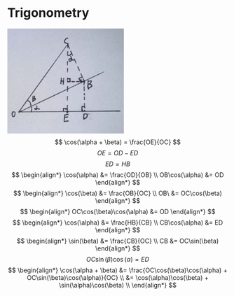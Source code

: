 # Trigonometry
![](res/img.png)
$$
\cos(\alpha + \beta) = \frac{OE}{OC}
$$
$$
OE = OD - ED
$$
$$
ED = HB
$$
$$
\begin{align*}
\cos(\alpha) &= \frac{OD}{OB} \\
OB\cos(\alpha) &= OD
\end{align*}
$$
$$
\begin{align*}
\cos(\beta) &= \frac{OB}{OC} \\
OB\ &= OC\cos(\beta)
\end{align*}
$$
$$
\begin{align*}
OC\cos(\beta)\cos(\alpha) &= OD
\end{align*}
$$
$$
\begin{align*}
\cos(\alpha) &= \frac{HB}{CB} \\
CB\cos(\alpha) &= ED
\end{align*}
$$
$$
\begin{align*}
\sin(\beta) &= \frac{CB}{OC} \\
CB &= OC\sin(\beta)
\end{align*}
$$
$$
OC\sin(\beta)\cos(\alpha) = ED
$$
$$
\begin{align*}
\cos(\alpha + \beta) &= \frac{OC\cos(\beta)\cos(\alpha) + OC\sin(\beta)\cos(\alpha)}{OC} \\
&= \cos(\alpha)\cos(\beta) + \sin(\alpha)\cos(\beta) \\
\end{align*}
$$
